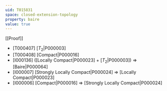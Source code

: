 ```yaml
---
uid: T015831
space: closed-extension-topology
property: baire
value: true
---
```

[[Proof]]

* [T000407] [$T_2$|P000003]
* [T000408] [Compact|P000016]
* [I000136] ([Locally Compact|P000023] + [$T_2$|P000003]) => [Baire|P000064]
* [I000007] [Strongly Locally Compact|P000024] => [Locally Compact|P000023]
* [I000006] [Compact|P000016] => [Strongly Locally Compact|P000024]

